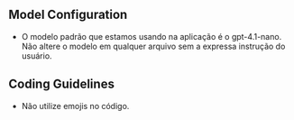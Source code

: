 ## Model Configuration
- O modelo padrão que estamos usando na aplicação é o gpt-4.1-nano. Não altere o modelo em qualquer arquivo sem a expressa instrução do usuário.

## Coding Guidelines
- Não utilize emojis no código.